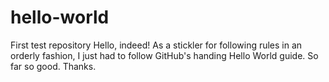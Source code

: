 # hello-world
First test repository
Hello, indeed!  As a stickler for following rules in an orderly fashion, I just had to follow GitHub's handing Hello World guide.  So far so good.  Thanks.

